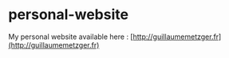 # personal-website
My personal website available here : [http://guillaumemetzger.fr](http://guillaumemetzger.fr)
